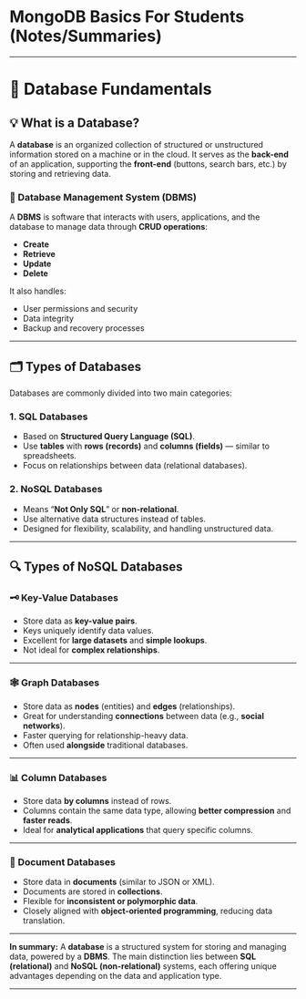 # MongoDB Basics For Students (Notes/Summaries)

---

# 📘 Database Fundamentals

## 💡 What is a Database?

A **database** is an organized collection of structured or unstructured information stored on a machine or in the cloud. It serves as the **back-end** of an application, supporting the **front-end** (buttons, search bars, etc.) by storing and retrieving data.

### 🔧 Database Management System (DBMS)

A **DBMS** is software that interacts with users, applications, and the database to manage data through **CRUD operations**:

* **Create**
* **Retrieve**
* **Update**
* **Delete**

It also handles:

* User permissions and security
* Data integrity
* Backup and recovery processes

---

## 🗂️ Types of Databases

Databases are commonly divided into two main categories:

### 1. **SQL Databases**

* Based on **Structured Query Language (SQL)**.
* Use **tables** with **rows (records)** and **columns (fields)** — similar to spreadsheets.
* Focus on relationships between data (relational databases).

### 2. **NoSQL Databases**

* Means “**Not Only SQL**” or **non-relational**.
* Use alternative data structures instead of tables.
* Designed for flexibility, scalability, and handling unstructured data.

---

## 🔍 Types of NoSQL Databases

### 🗝️ Key-Value Databases

* Store data as **key-value pairs**.
* Keys uniquely identify data values.
* Excellent for **large datasets** and **simple lookups**.
* Not ideal for **complex relationships**.

---

### 🕸️ Graph Databases

* Store data as **nodes** (entities) and **edges** (relationships).
* Great for understanding **connections** between data (e.g., **social networks**).
* Faster querying for relationship-heavy data.
* Often used **alongside** traditional databases.

---

### 📊 Column Databases

* Store data **by columns** instead of rows.
* Columns contain the same data type, allowing **better compression** and **faster reads**.
* Ideal for **analytical applications** that query specific columns.

---

### 📄 Document Databases

* Store data in **documents** (similar to JSON or XML).
* Documents are stored in **collections**.
* Flexible for **inconsistent or polymorphic data**.
* Closely aligned with **object-oriented programming**, reducing data translation.

---

**In summary:**
A **database** is a structured system for storing and managing data, powered by a **DBMS**.
The main distinction lies between **SQL (relational)** and **NoSQL (non-relational)** systems, each offering unique advantages depending on the data and application type.

---